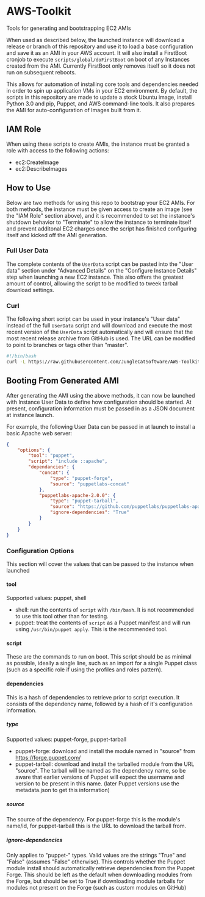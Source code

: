 # AWS-Toolkit
Tools for generating and bootstrapping EC2 AMIs

When used as described below, the launched instance will download a
release or branch of this repository and use it to load a base
configuration and save it as an AMI in your AWS account. It will also
install a FirstBoot cronjob to execute `scripts/global/doFirstBoot`
on boot of any Instances created from the AMI. Currently FirstBoot
only removes itself so it does not run on subsequent reboots.

This allows for automation of installing core tools and dependencies
needed in order to spin up application VMs in your EC2 environment. By
default, the scripts in this repository are made to update a stock
Ubuntu image, install Python 3.0 and pip, Puppet, and AWS command-line
tools. It also prepares the AMI for auto-configuration of Images
built from it.

## IAM Role
When using these scripts to create AMIs, the instance must be granted
a role with access to the following actions:

- ec2:CreateImage
- ec2:DescribeImages

## How to Use
Below are two methods for using this repo to bootstrap your EC2 AMIs.
For both methods, the instance must be given access to create an image
(see the "IAM Role" section above), and it is recommended to set the
instance's shutdown behavior to "Terminate" to allow the instance to
terminate itself and prevent additonal EC2 charges once the script
has finished configuring itself and kicked off the AMI generation.

### Full User Data
The complete contents of the `UserData` script can be pasted into the
"User data" section under "Advanced Details" on the "Configure
Instance Details" step when launching a new EC2 instance. This also
offers the greatest amount of control, allowing the script to be
modified to tweek tarball download settings.

### Curl
The following short script can be used in your instance's "User data"
instead of the full `UserData` script and will download and execute
the most recent version of the `UserData` script automatically and
will ensure that the most recent release archive from GitHub is used.
The URL can be modified to point to branches or tags other than
"master".

```bash
#!/bin/bash
curl -L https://raw.githubusercontent.com/JungleCatSoftware/AWS-Toolkit/master/UserData | /bin/bash
```

## Booting From Generated AMI
After generating the AMI using the above methods, it can now be launched
with Instance User Data to define how configuration should be started. At
present, configuration information must be passed in as a JSON document
at instance launch.

For example, the following User Data can be passed in at launch to install
a basic Apache web server:

```json
{
    "options": {
        "tool": "puppet",
        "script": "include ::apache",
        "dependancies": {
            "concat": {
                "type": "puppet-forge",
                "source": "puppetlabs-concat"
            },
            "puppetlabs-apache-2.0.0": {
                "type": "puppet-tarball",
                "source": "https://github.com/puppetlabs/puppetlabs-apache/archive/2.0.x.tar.gz",
                "ignore-dependencies": "True"
            }
        }
    }
}
````

### Configuration Options
This section will cover the values that can be passed to the instance when
launched

#### tool
Supported values: puppet, shell

- shell: run the contents of `script` with `/bin/bash`. It is not recommended
  to use this tool other than for testing.
- puppet: treat the contents of `script` as a Puppet manifest and will run
  using `/usr/bin/puppet apply`. This is the recommended tool.

#### script
These are the commands to run on boot. This script should be as minimal as
possible, ideally a single line, such as an import for a single Puppet
class (such as a specific role if using the profiles and roles pattern).

#### dependencies
This is a hash of dependencies to retrieve prior to script execution. It
consists of the dependency name, followed by a hash of it's configuration
information.

##### type
Supported values: puppet-forge, puppet-tarball

- puppet-forge: download and install the module named in "source" from
  https://forge.puppet.com/
- puppet-tarball: download and install the tarballed module from the URL
  "source". The tarball will be named as the dependency name, so be aware
  that earlier versions of Puppet will expect the username and version to
  be present in this name. (later Puppet versions use the metadata.json to
  get this information)

##### source
The source of the dependency. For puppet-forge this is the module's name/id,
for puppet-tarball this is the URL to download the tarball from.

##### ignore-dependencies
Only applies to "puppet-" types. Valid values are the strings "True" and
"False" (assumes "False" otherwise). This controls whether the Puppet module
install should automatically retrieve dependencies from the Puppet Forge. This
should be left as the default when downloading modules from the Forge, but
should be set to True if downloading module tarballs for modules not present
on the Forge (such as custom modules on GitHub)
